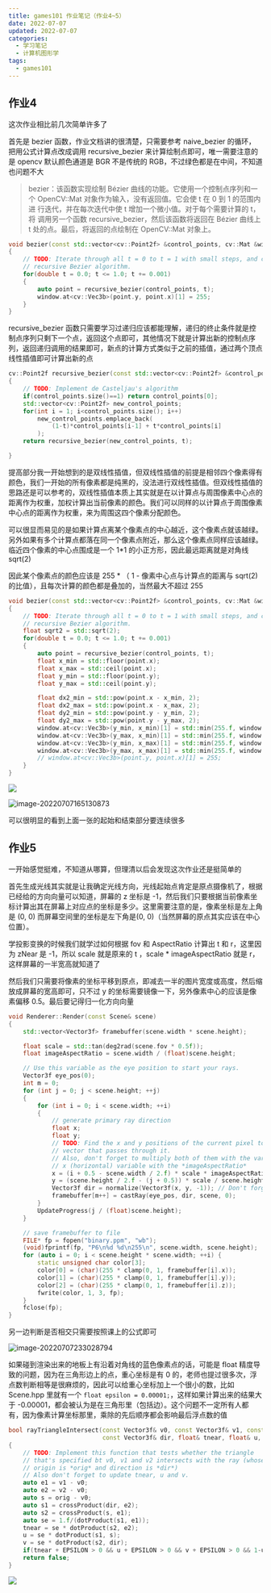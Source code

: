 ```yaml
---
title: games101 作业笔记（作业4~5）
date: 2022-07-07
updated: 2022-07-07
categories:
  - 学习笔记
  - 计算机图形学
tags:
  - games101
---
```


## 作业4

这次作业相比前几次简单许多了

首先是 bezier 函数，作业文档讲的很清楚，只需要参考 naive_bezier 的循环，把用公式计算点改成调用 recursive_bezier 来计算绘制点即可，唯一需要注意的是 opencv 默认颜色通道是 BGR 不是传统的 RGB，不过绿色都是在中间，不知道也问题不大

> bezier：该函数实现绘制 Bézier 曲线的功能。它使用一个控制点序列和一个 OpenCV::Mat 对象作为输入，没有返回值。它会使 t 在 0 到 1 的范围内进 行迭代，并在每次迭代中使 t 增加一个微小值。对于每个需要计算的 t，将 调用另一个函数 recursive_bezier，然后该函数将返回在 Bézier 曲线上 t 处的点。最后，将返回的点绘制在 OpenCV::Mat 对象上。

```cpp
void bezier(const std::vector<cv::Point2f> &control_points, cv::Mat &window) 
{
    // TODO: Iterate through all t = 0 to t = 1 with small steps, and call de Casteljau's 
    // recursive Bezier algorithm.
    for(double t = 0.0; t <= 1.0; t += 0.001)
    {
        auto point = recursive_bezier(control_points, t);
        window.at<cv::Vec3b>(point.y, point.x)[1] = 255;
    }
}
```

recursive_bezier 函数只需要学习过递归应该都能理解，递归的终止条件就是控制点序列只剩下一个点，返回这个点即可，其他情况下就是计算出新的控制点序列，返回递归调用的结果即可，新点的计算方式类似于之前的插值，通过两个顶点线性插值即可计算出新的点

```cpp
cv::Point2f recursive_bezier(const std::vector<cv::Point2f> &control_points, float t) 
{
    // TODO: Implement de Casteljau's algorithm
    if(control_points.size()==1) return control_points[0];
    std::vector<cv::Point2f> new_control_points;
    for(int i = 1; i<control_points.size(); i++) 
        new_control_points.emplace_back(
            (1-t)*control_points[i-1] + t*control_points[i]
        );
    return recursive_bezier(new_control_points, t);

}
```

提高部分我一开始想到的是双线性插值，但双线性插值的前提是相邻四个像素得有颜色，我们一开始的所有像素都是纯黑的，没法进行双线性插值。但双线性插值的思路还是可以参考的，双线性插值本质上其实就是在以计算点与周围像素中心点的距离作为权重，加权计算出当前像素的颜色。我们可以同样的以计算点于周围像素中心点的距离作为权重，来为周围这四个像素分配颜色。

可以很显而易见的是如果计算点离某个像素点的中心越近，这个像素点就该越绿。另外如果有多个计算点都落在同一个像素点附近，那么这个像素点同样应该越绿。临近四个像素的中心点围成是一个 1*1 的小正方形，因此最远距离就是对角线 sqrt(2)

因此某个像素点的颜色应该是 255 * （ 1 - 像素中心点与计算点的距离与 sqrt(2) 的比值），且每次计算的颜色都是叠加的，当然最大不超过 255

```cpp
void bezier(const std::vector<cv::Point2f> &control_points, cv::Mat &window) 
{
    // TODO: Iterate through all t = 0 to t = 1 with small steps, and call de Casteljau's 
    // recursive Bezier algorithm.
    float sqrt2 = std::sqrt(2);
    for(double t = 0.0; t <= 1.0; t += 0.001)
    {
        auto point = recursive_bezier(control_points, t);
        float x_min = std::floor(point.x);
        float x_max = std::ceil(point.x);
        float y_min = std::floor(point.y);
        float y_max = std::ceil(point.y);

        float dx2_min = std::pow(point.x - x_min, 2);
        float dx2_max = std::pow(point.x - x_max, 2);
        float dy2_min = std::pow(point.y - y_min, 2);
        float dy2_max = std::pow(point.y - y_max, 2);
        window.at<cv::Vec3b>(y_min, x_min)[1] = std::min(255.f, window.at<cv::Vec3b>(y_min, x_min)[1] + 255.f * (1- std::sqrt(dx2_min + dy2_min)/sqrt2));
        window.at<cv::Vec3b>(y_max, x_min)[1] = std::min(255.f, window.at<cv::Vec3b>(y_max, x_min)[1] + 255.f * (1- std::sqrt(dx2_min + dy2_max)/sqrt2));
        window.at<cv::Vec3b>(y_min, x_max)[1] = std::min(255.f, window.at<cv::Vec3b>(y_min, x_max)[1] + 255.f * (1- std::sqrt(dx2_max + dy2_min)/sqrt2));
        window.at<cv::Vec3b>(y_max, x_max)[1] = std::min(255.f, window.at<cv::Vec3b>(y_max, x_max)[1] + 255.f * (1- std::sqrt(dx2_max + dy2_max)/sqrt2));
        // window.at<cv::Vec3b>(point.y, point.x)[1] = 255;
    }
}
```

![](https://img.blueflame.org.cn/images/2022/07/07/62c69df2dfaaa.png)

![image-20220707165130873](https://img.blueflame.org.cn/images/2022/07/07/62c69e9000c5e.png)

可以很明显的看到上面一张的起始和结束部分要连续很多

## 作业5

一开始感觉挺难，不知道从哪算，但理清以后会发现这次作业还是挺简单的

首先生成光线其实就是让我确定光线方向，光线起始点肯定是原点摄像机了，根据已经给的方向向量可以知道，屏幕的 z 坐标是 -1，然后我们只要根据当前像素坐标计算出其在屏幕上对应点的坐标是多少。这里需要注意的是，像素坐标是左上角是 (0, 0) 而屏幕空间里的坐标是左下角是(0, 0)（当然屏幕的原点其实应该在中心位置）。

学投影变换的时候我们就学过如何根据 fov 和 AspectRatio 计算出 t 和 r，这里因为 zNear 是 -1，所以 scale 就是原来的 t ，scale * imageAspectRatio 就是 r，这样屏幕的一半宽高就知道了

然后我们只需要将像素的坐标平移到原点，即减去一半的图片宽度或高度，然后缩放成屏幕的宽高即可，只不过 y 的坐标需要镜像一下，另外像素中心的应该是像素偏移 0.5。最后要记得归一化方向向量

```cpp
void Renderer::Render(const Scene& scene)
{
    std::vector<Vector3f> framebuffer(scene.width * scene.height);

    float scale = std::tan(deg2rad(scene.fov * 0.5f));
    float imageAspectRatio = scene.width / (float)scene.height;

    // Use this variable as the eye position to start your rays.
    Vector3f eye_pos(0);
    int m = 0;
    for (int j = 0; j < scene.height; ++j)
    {
        for (int i = 0; i < scene.width; ++i)
        {
            // generate primary ray direction
            float x;
            float y;
            // TODO: Find the x and y positions of the current pixel to get the direction
            // vector that passes through it.
            // Also, don't forget to multiply both of them with the variable *scale*, and
            // x (horizontal) variable with the *imageAspectRatio*          
            x = (i + 0.5 - scene.width / 2.f) * scale * imageAspectRatio / scene.width * 2.f;
            y = (scene.height / 2.f - (j + 0.5)) * scale / scene.height *2.f;
            Vector3f dir = normalize(Vector3f(x, y, -1)); // Don't forget to normalize this direction!
            framebuffer[m++] = castRay(eye_pos, dir, scene, 0);
        }
        UpdateProgress(j / (float)scene.height);
    }

    // save framebuffer to file
    FILE* fp = fopen("binary.ppm", "wb");
    (void)fprintf(fp, "P6\n%d %d\n255\n", scene.width, scene.height);
    for (auto i = 0; i < scene.height * scene.width; ++i) {
        static unsigned char color[3];
        color[0] = (char)(255 * clamp(0, 1, framebuffer[i].x));
        color[1] = (char)(255 * clamp(0, 1, framebuffer[i].y));
        color[2] = (char)(255 * clamp(0, 1, framebuffer[i].z));
        fwrite(color, 1, 3, fp);
    }
    fclose(fp);  
}
```

另一边判断是否相交只需要按照课上的公式即可

![image-20220707233028794](https://img.blueflame.org.cn/images/2022/07/07/62c6fc6857de5.png)

如果碰到渲染出来的地板上有沿着对角线的蓝色像素点的话，可能是 float 精度导致的问题，因为在三角形边上的点，重心坐标是有 0 的，老师也提过很多次，浮点数判断相等是很麻烦的，因此可以给重心坐标加上一个很小的数，比如 Scene.hpp 里就有一个 `float epsilon = 0.00001;`，这样如果计算出来的结果大于 -0.00001，都会被认为是在三角形里（包括边）。这个问题不一定所有人都有，因为像素计算坐标那里，乘除的先后顺序都会影响最后浮点数的值

```cpp
bool rayTriangleIntersect(const Vector3f& v0, const Vector3f& v1, const Vector3f& v2, const Vector3f& orig,
                          const Vector3f& dir, float& tnear, float& u, float& v)
{
    // TODO: Implement this function that tests whether the triangle
    // that's specified bt v0, v1 and v2 intersects with the ray (whose
    // origin is *orig* and direction is *dir*)
    // Also don't forget to update tnear, u and v.
    auto e1 = v1 - v0;
    auto e2 = v2 - v0;
    auto s = orig - v0;
    auto s1 = crossProduct(dir, e2);
    auto s2 = crossProduct(s, e1);
    auto se = 1.f/(dotProduct(s1, e1));
    tnear = se * dotProduct(s2, e2);
    u = se * dotProduct(s1, s);
    v = se * dotProduct(s2, dir);
    if(tnear + EPSILON > 0 && u + EPSILON > 0 && v + EPSILON > 0 && 1-u-v + EPSILON > 0) return true;
    return false;
}
```

![](https://img.blueflame.org.cn/images/2022/07/07/62c6f73fcf3f0.png)
